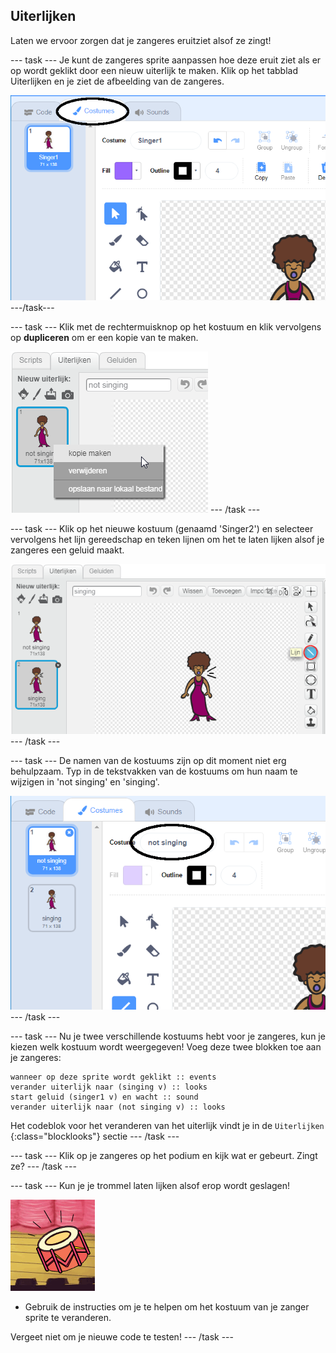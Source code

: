 ## Uiterlijken

Laten we ervoor zorgen dat je zangeres eruitziet alsof ze zingt!

\--- task \--- Je kunt de zangeres sprite aanpassen hoe deze eruit ziet als er op wordt geklikt door een nieuw uiterlijk te maken. Klik op het tabblad Uiterlijken en je ziet de afbeelding van de zangeres.

![screenshot](images/band-singer-costume-annotated.png) \---/task\---

\--- task \--- Klik met de rechtermuisknop op het kostuum en klik vervolgens op **dupliceren** om er een kopie van te maken.

![screenshot](images/band-singer-duplicate.png) \--- /task \---

\--- task \--- Klik op het nieuwe kostuum (genaamd 'Singer2') en selecteer vervolgens het lijn gereedschap en teken lijnen om het te laten lijken alsof je zangeres een geluid maakt.

![screenshot](images/band-singer-click.png) \--- /task \---

\--- task \--- De namen van de kostuums zijn op dit moment niet erg behulpzaam. Typ in de tekstvakken van de kostuums om hun naam te wijzigen in 'not singing' en 'singing'.

![screenshot](images/band-singer-name-annotated.png) \--- /task \---

\--- task \--- Nu je twee verschillende kostuums hebt voor je zangeres, kun je kiezen welk kostuum wordt weergegeven! Voeg deze twee blokken toe aan je zangeres:

```blocks3
wanneer op deze sprite wordt geklikt :: events
verander uiterlijk naar (singing v) :: looks
start geluid (singer1 v) en wacht :: sound
verander uiterlijk naar (not singing v) :: looks
```

Het codeblok voor het veranderen van het uiterlijk vindt je in de `Uiterlijken` {:class="blocklooks"} sectie \--- /task \---

\--- task \--- Klik op je zangeres op het podium en kijk wat er gebeurt. Zingt ze? \--- /task \---

\--- task \--- Kun je je trommel laten lijken alsof erop wordt geslagen!

![screenshot](images/band-drum-final.png)

- Gebruik de instructies om je te helpen om het kostuum van je zanger sprite te veranderen.

Vergeet niet om je nieuwe code te testen! \--- /task \---